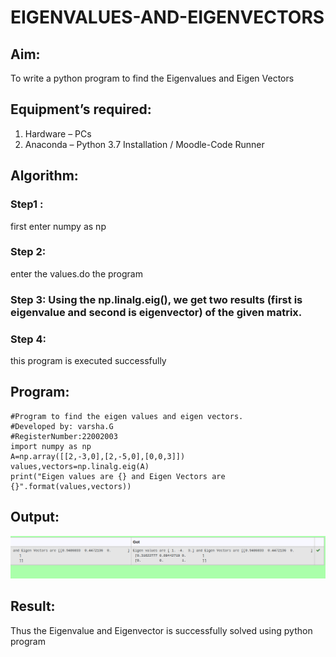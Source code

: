 # EIGENVALUES-AND-EIGENVECTORS
## Aim:
To write a python program to find the Eigenvalues and Eigen Vectors
## Equipment’s required:
1. 	Hardware – PCs
2. 	Anaconda – Python 3.7 Installation / Moodle-Code Runner
## Algorithm:
### Step1 : 
first enter numpy as np
### Step 2: 
enter the values.do the program
### Step 3: Using the np.linalg.eig(),  we get two results (first is eigenvalue and second is eigenvector) of the given matrix.
### Step 4: 
this program is executed successfully

## Program:
```
#Program to find the eigen values and eigen vectors.
#Developed by: varsha.G
#RegisterNumber:22002003
import numpy as np
A=np.array([[2,-3,0],[2,-5,0],[0,0,3]])
values,vectors=np.linalg.eig(A)
print("Eigen values are {} and Eigen Vectors are {}".format(values,vectors))
```

## Output:
!['OUTPUT'](/eigenvaluesandeigenvectors.png)
## Result:
Thus the Eigenvalue and Eigenvector is successfully solved using python program
